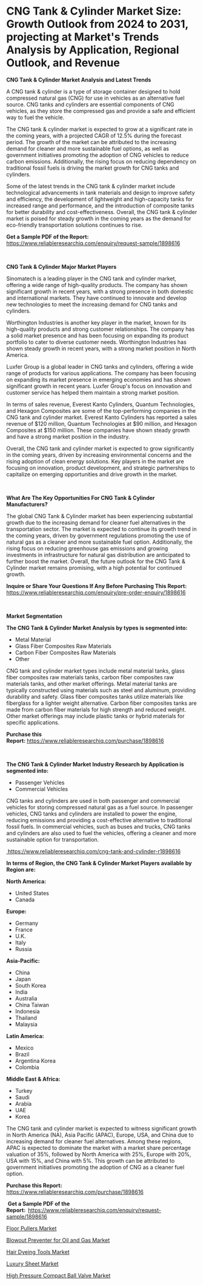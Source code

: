 <p><h1>CNG Tank & Cylinder Market Size: Growth Outlook from 2024 to 2031, projecting at Market's Trends Analysis by Application, Regional Outlook, and Revenue</h1></p><p><strong>CNG Tank & Cylinder Market Analysis and Latest Trends</strong></p>
<p><p>A CNG tank & cylinder is a type of storage container designed to hold compressed natural gas (CNG) for use in vehicles as an alternative fuel source. CNG tanks and cylinders are essential components of CNG vehicles, as they store the compressed gas and provide a safe and efficient way to fuel the vehicle.</p><p>The CNG tank & cylinder market is expected to grow at a significant rate in the coming years, with a projected CAGR of 12.5% during the forecast period. The growth of the market can be attributed to the increasing demand for cleaner and more sustainable fuel options, as well as government initiatives promoting the adoption of CNG vehicles to reduce carbon emissions. Additionally, the rising focus on reducing dependency on traditional fossil fuels is driving the market growth for CNG tanks and cylinders.</p><p>Some of the latest trends in the CNG tank & cylinder market include technological advancements in tank materials and design to improve safety and efficiency, the development of lightweight and high-capacity tanks for increased range and performance, and the introduction of composite tanks for better durability and cost-effectiveness. Overall, the CNG tank & cylinder market is poised for steady growth in the coming years as the demand for eco-friendly transportation solutions continues to rise.</p></p>
<p><strong>Get a Sample PDF of the Report:&nbsp;</strong> <a href="https://www.reliableresearchiq.com/enquiry/request-sample/1898616">https://www.reliableresearchiq.com/enquiry/request-sample/1898616</a></p>
<p>&nbsp;</p>
<p><strong>CNG Tank & Cylinder Major Market Players</strong></p>
<p><p>Sinomatech is a leading player in the CNG tank and cylinder market, offering a wide range of high-quality products. The company has shown significant growth in recent years, with a strong presence in both domestic and international markets. They have continued to innovate and develop new technologies to meet the increasing demand for CNG tanks and cylinders.</p><p>Worthington Industries is another key player in the market, known for its high-quality products and strong customer relationships. The company has a solid market presence and has been focusing on expanding its product portfolio to cater to diverse customer needs. Worthington Industries has shown steady growth in recent years, with a strong market position in North America.</p><p>Luxfer Group is a global leader in CNG tanks and cylinders, offering a wide range of products for various applications. The company has been focusing on expanding its market presence in emerging economies and has shown significant growth in recent years. Luxfer Group's focus on innovation and customer service has helped them maintain a strong market position.</p><p>In terms of sales revenue, Everest Kanto Cylinders, Quantum Technologies, and Hexagon Composites are some of the top-performing companies in the CNG tank and cylinder market. Everest Kanto Cylinders has reported a sales revenue of $120 million, Quantum Technologies at $90 million, and Hexagon Composites at $150 million. These companies have shown steady growth and have a strong market position in the industry.</p><p>Overall, the CNG tank and cylinder market is expected to grow significantly in the coming years, driven by increasing environmental concerns and the rising adoption of clean energy solutions. Key players in the market are focusing on innovation, product development, and strategic partnerships to capitalize on emerging opportunities and drive growth in the market.</p></p>
<p>&nbsp;</p>
<p><strong>What Are The Key Opportunities For CNG Tank & Cylinder Manufacturers?</strong></p>
<p><p>The global CNG Tank & Cylinder market has been experiencing substantial growth due to the increasing demand for cleaner fuel alternatives in the transportation sector. The market is expected to continue its growth trend in the coming years, driven by government regulations promoting the use of natural gas as a cleaner and more sustainable fuel option. Additionally, the rising focus on reducing greenhouse gas emissions and growing investments in infrastructure for natural gas distribution are anticipated to further boost the market. Overall, the future outlook for the CNG Tank & Cylinder market remains promising, with a high potential for continued growth.</p></p>
<p><strong>Inquire or Share Your Questions If Any Before Purchasing This Report:</strong> <a href="https://www.reliableresearchiq.com/enquiry/pre-order-enquiry/1898616">https://www.reliableresearchiq.com/enquiry/pre-order-enquiry/1898616</a></p>
<p>&nbsp;</p>
<p><strong>Market Segmentation</strong></p>
<p><strong>The CNG Tank & Cylinder Market Analysis by types is segmented into:</strong></p>
<p><ul><li>Metal Material</li><li>Glass Fiber Composites Raw Materials</li><li>Carbon Fiber Composites Raw Materials</li><li>Other</li></ul></p>
<p><p>CNG tank and cylinder market types include metal material tanks, glass fiber composites raw materials tanks, carbon fiber composites raw materials tanks, and other market offerings. Metal material tanks are typically constructed using materials such as steel and aluminum, providing durability and safety. Glass fiber composites tanks utilize materials like fiberglass for a lighter weight alternative. Carbon fiber composites tanks are made from carbon fiber materials for high strength and reduced weight. Other market offerings may include plastic tanks or hybrid materials for specific applications.</p></p>
<p><strong>Purchase this Report:&nbsp;</strong><a href="https://www.reliableresearchiq.com/purchase/1898616">https://www.reliableresearchiq.com/purchase/1898616</a></p>
<p>&nbsp;</p>
<p><strong>The CNG Tank & Cylinder Market Industry Research by Application is segmented into:</strong></p>
<p><ul><li>Passenger Vehicles</li><li>Commercial Vehicles</li></ul></p>
<p><p>CNG tanks and cylinders are used in both passenger and commercial vehicles for storing compressed natural gas as a fuel source. In passenger vehicles, CNG tanks and cylinders are installed to power the engine, reducing emissions and providing a cost-effective alternative to traditional fossil fuels. In commercial vehicles, such as buses and trucks, CNG tanks and cylinders are also used to fuel the vehicles, offering a cleaner and more sustainable option for transportation.</p></p>
<p><a href="https://www.reliableresearchiq.com/cng-tank-and-cylinder-r1898616">&nbsp;https://www.reliableresearchiq.com/cng-tank-and-cylinder-r1898616</a></p>
<p><strong>In terms of Region, the CNG Tank & Cylinder Market Players available by Region are:</strong></p>
<p>
    <p> <strong> North America: </strong>
        <ul>
            <li>United States</li>
            <li>Canada</li>
        </ul>
        </p> 
    <p> <strong> Europe: </strong>
        <ul>
            <li>Germany</li>
            <li>France</li>
            <li>U.K.</li>
            <li>Italy</li>
            <li>Russia</li>
        </ul>
        </p> 
    <p> <strong> Asia-Pacific: </strong>
        <ul>
            <li>China</li>
            <li>Japan</li>
            <li>South Korea</li>
            <li>India</li>
            <li>Australia</li>
            <li>China Taiwan</li>
            <li>Indonesia</li>
            <li>Thailand</li>
            <li>Malaysia</li>
        </ul>
        </p> 
    <p> <strong> Latin America: </strong>
        <ul>
            <li>Mexico</li>
            <li>Brazil</li>
            <li>Argentina Korea</li>
            <li>Colombia</li>
        </ul>
        </p> 
    <p> <strong> Middle East & Africa: </strong>
        <ul>
            <li>Turkey</li>
            <li>Saudi</li>
            <li>Arabia</li>
            <li>UAE</li>
            <li>Korea</li>
        </ul>
    </p>
    </p>
<p><p>The CNG tank and cylinder market is expected to witness significant growth in North America (NA), Asia Pacific (APAC), Europe, USA, and China due to increasing demand for cleaner fuel alternatives. Among these regions, APAC is expected to dominate the market with a market share percentage valuation of 35%, followed by North America with 25%, Europe with 20%, USA with 15%, and China with 5%. This growth can be attributed to government initiatives promoting the adoption of CNG as a cleaner fuel option.</p></p>
<p><strong>Purchase this Report: </strong><a href="https://www.reliableresearchiq.com/purchase/1898616">https://www.reliableresearchiq.com/purchase/1898616</a></p>
<p>&nbsp;<strong>Get a Sample PDF of the Report:&nbsp;&nbsp;</strong><a href="https://www.reliableresearchiq.com/enquiry/request-sample/1898616">https://www.reliableresearchiq.com/enquiry/request-sample/1898616</a></p>
<p><strong></strong></p>
<p><p><a href="https://medium.com/@duron7928/global-floor-pullers-market-size-and-market-trends-analysis-by-regional-outlook-competitive-2ec49179f862">Floor Pullers Market</a></p><p><a href="https://github.com/lairestrong/Market-Research-Report-List-1/blob/main/blowout-preventer-for-oil-and-gas-market.md">Blowout Preventer for Oil and Gas Market</a></p><p><a href="https://medium.com/@karinaokon97/hair-dyeing-tools-market-forecast-global-market-trends-and-analysis-from-2024-to-2031-covered-in-5bf1a93146b6">Hair Dyeing Tools Market</a></p><p><a href="https://medium.com/@randaarks98078567/luxury-sheet-industry-analysis-report-its-market-size-share-trends-by-application-region-b3deed26aeae">Luxury Sheet Market</a></p><p><a href="https://github.com/msLonKoss78/Market-Research-Report-List-1/blob/main/high-pressure-compact-ball-valve-market.md">High Pressure Compact Ball Valve Market</a></p></p>